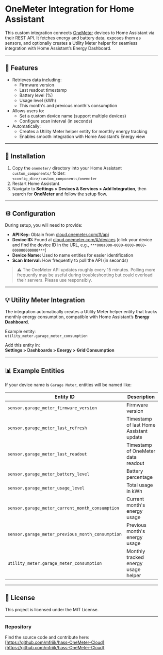 # OneMeter Integration for Home Assistant

This custom integration connects [OneMeter](https://onemeter.com) devices to Home Assistant via their REST API. It fetches energy and battery data, exposes them as sensors, and optionally creates a Utility Meter helper for seamless integration with Home Assistant’s Energy Dashboard.

---

## 🚀 Features

- Retrieves data including:
  - Firmware version
  - Last readout timestamp
  - Battery level (%)
  - Usage level (kWh)
  - This month's and previous month's consumption
- Allows users to:
  - Set a custom device name (support multiple devices)
  - Configure scan interval (in seconds)
- Automatically:
  - Creates a Utility Meter helper entity for monthly energy tracking
  - Enables smooth integration with Home Assistant’s Energy view

---

## 🧰 Installation

1. Copy the `onemeter/` directory into your Home Assistant `custom_components/` folder:  
   `<config_dir>/custom_components/onemeter`
2. Restart Home Assistant.
3. Navigate to **Settings > Devices & Services > Add Integration**, then search for **OneMeter** and follow the setup flow.

---

## ⚙️ Configuration

During setup, you will need to provide:

- **API Key:** Obtain from [cloud.onemeter.com/#/api](https://cloud.onemeter.com/#/api)  
- **Device ID:** Found at [cloud.onemeter.com/#/devices](https://cloud.onemeter.com/#/devices) (click your device and find the device ID in the URL, e.g., `***000a000-0000-0000-0000-000000000000***`)  
- **Device Name:** Used to name entities for easier identification  
- **Scan Interval:** How frequently to poll the API (in seconds)

> ⚠️ The OneMeter API updates roughly every 15 minutes. Polling more frequently may be useful during troubleshooting but could overload their servers. Please use responsibly.

---

## 💡 Utility Meter Integration

The integration automatically creates a Utility Meter helper entity that tracks monthly energy consumption, compatible with Home Assistant’s **Energy Dashboard**.

Example entity:  
`utility_meter.garage_meter_consumption`

Add this entity in:  
**Settings > Dashboards > Energy > Grid Consumption**

---

## 📊 Example Entities

If your device name is `Garage Meter`, entities will be named like:

| Entity ID                                  | Description                       |
|--------------------------------------------|---------------------------------|
| `sensor.garage_meter_firmware_version`     | Firmware version                 |
| `sensor.garage_meter_last_refresh`         | Timestamp of last Home Assistant update |
| `sensor.garage_meter_last_readout`         | Timestamp of OneMeter data readout |
| `sensor.garage_meter_battery_level`        | Battery percentage               |
| `sensor.garage_meter_usage_level`          | Total usage in kWh               |
| `sensor.garage_meter_current_month_consumption` | Current month's energy usage     |
| `sensor.garage_meter_previous_month_consumption` | Previous month's energy usage    |
| `utility_meter.garage_meter_consumption`   | Monthly tracked energy usage helper |

---

## 📜 License

This project is licensed under the MIT License.

---

### Repository

Find the source code and contribute here:  
[https://github.com/mfriik/hass-OneMeter-Cloud](https://github.com/mfriik/hass-OneMeter-Cloud)
